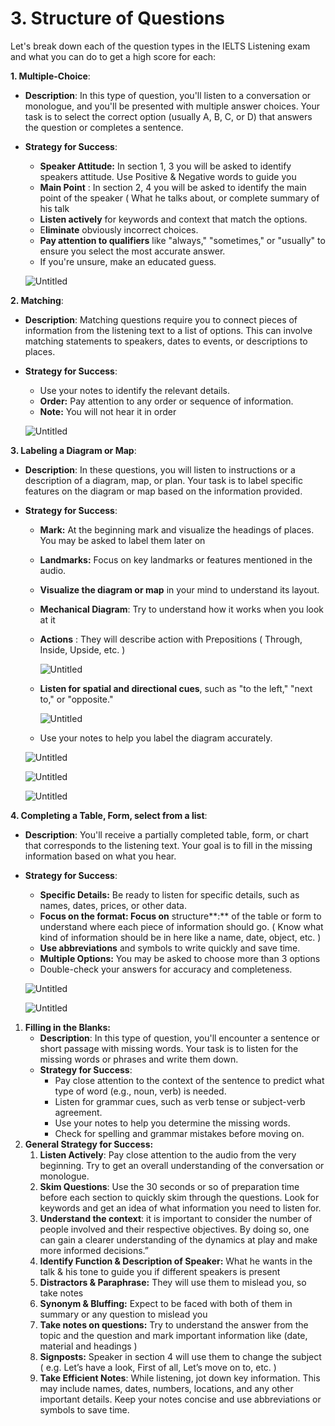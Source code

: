# 3. Structure of Questions

Let's break down each of the question types in the IELTS Listening exam and what you can do to get a high score for each:

**1. Multiple-Choice**:

- **Description**: In this type of question, you'll listen to a conversation or monologue, and you'll be presented with multiple answer choices. Your task is to select the correct option (usually A, B, C, or D) that answers the question or completes a sentence.
- **Strategy for Success**:
    - **Speaker Attitude:** In section 1, 3 you will be asked to identify speakers attitude. Use Positive & Negative words to guide you
    - **Main Point** : In section 2, 4 you will be asked to identify the main point of the speaker ( What he talks about, or complete summary of his talk
    - **Listen actively** for keywords and context that match the options.
    - E**liminate** obviously incorrect choices.
    - **Pay attention to qualifiers** like "always," "sometimes," or "usually" to ensure you select the most accurate answer.
    - If you're unsure, make an educated guess.
    
    ![Untitled](3%20Structure%20of%20Questions/Untitled.png)
    

**2. Matching**:

- **Description**: Matching questions require you to connect pieces of information from the listening text to a list of options. This can involve matching statements to speakers, dates to events, or descriptions to places.
- **Strategy for Success**:
    - Use your notes to identify the relevant details.
    - **Order:** Pay attention to any order or sequence of information.
    - **Note:** You will not hear it in order
    
    ![Untitled](3%20Structure%20of%20Questions/Untitled%201.png)
    

**3. Labeling a Diagram or Map**:

- **Description**: In these questions, you will listen to instructions or a description of a diagram, map, or plan. Your task is to label specific features on the diagram or map based on the information provided.
- **Strategy for Success**:
    - **Mark:** At the beginning mark and visualize the headings of places. You may be asked to label them later on
    - **Landmarks:** Focus on key landmarks or features mentioned in the audio.
    - **Visualize the diagram or map** in your mind to understand its layout.
    - **Mechanical Diagram**: Try to understand how it works when you look at it
    - **Actions** : They will describe action with Prepositions ( Through, Inside, Upside, etc. )
        
        ![Untitled](3%20Structure%20of%20Questions/Untitled%202.png)
        
    - **Listen for spatial and directional cues**, such as "to the left," "next to," or "opposite."
        
        ![Untitled](3%20Structure%20of%20Questions/Untitled%203.png)
        
    - Use your notes to help you label the diagram accurately.
    
    ![Untitled](3%20Structure%20of%20Questions/Untitled%204.png)
    
    ![Untitled](3%20Structure%20of%20Questions/Untitled%205.png)
    
    ![Untitled](3%20Structure%20of%20Questions/Untitled%206.png)
    

**4. Completing a Table, Form, select from a list**:

- **Description**: You'll receive a partially completed table, form, or chart that corresponds to the listening text. Your goal is to fill in the missing information based on what you hear.
- **Strategy for Success**:
    - **Specific Details:** Be ready to listen for specific details, such as names, dates, prices, or other data.
    - **Focus on the format: Focus on** structure**:**  of the table or form to understand where each piece of information should go. ( Know what kind of information should be in here like a name, date, object, etc. )
    - **Use abbreviations** and symbols to write quickly and save time.
    - **Multiple Options:** You may be asked to choose more than 3 options
    - Double-check your answers for accuracy and completeness.
    
    ![Untitled](3%20Structure%20of%20Questions/Untitled%207.png)
    
    ![Untitled](3%20Structure%20of%20Questions/Untitled%208.png)
    
1.  **Filling in the Blanks:**
    - **Description**: In this type of question, you'll encounter a sentence or short passage with missing words. Your task is to listen for the missing words or phrases and write them down.
    - **Strategy for Success**:
        - Pay close attention to the context of the sentence to predict what type of word (e.g., noun, verb) is needed.
        - Listen for grammar cues, such as verb tense or subject-verb agreement.
        - Use your notes to help you determine the missing words.
        - Check for spelling and grammar mistakes before moving on.
2. **General Strategy for Success:** 
    1. **Listen Actively**: Pay close attention to the audio from the very beginning. Try to get an overall understanding of the conversation or monologue.
    2. **Skim Questions**: Use the 30 seconds or so of preparation time before each section to quickly skim through the questions. Look for keywords and get an idea of what information you need to listen for.
    3. **Understand the context**: it is important to consider the number of people involved and their respective objectives. By doing so, one can gain a clearer understanding of the dynamics at play and make more informed decisions.”
    4. **Identify Function & Description of Speaker:** What he wants in the talk & his tone  to guide you if different speakers is present
    5. **Distractors & Paraphrase:** They will use them to mislead you, so take notes
    6. **Synonym & Bluffing:** Expect to be faced with both of them in summary or any question to mislead you 
    7. **Take notes on questions:** Try to understand the answer from the topic and the question and mark important information like (date, material and headings )
    8. **Signposts:** Speaker in section 4 will use them to change the subject ( e.g. Let’s have a look, First of all, Let’s move on to, etc. )
    9. **Take Efficient Notes**: While listening, jot down key information. This may include names, dates, numbers, locations, and any other important details. Keep your notes concise and use abbreviations or symbols to save time.